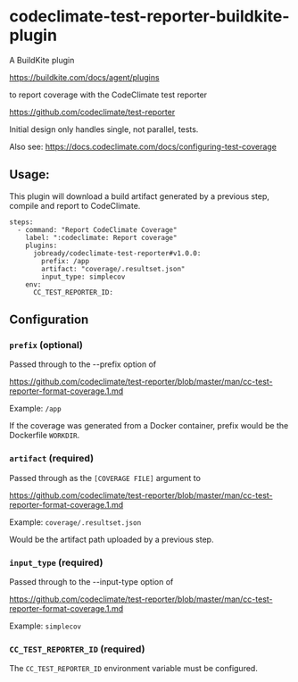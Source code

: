 # codeclimate-test-reporter-buildkite-plugin

A BuildKite plugin

https://buildkite.com/docs/agent/plugins

to report coverage with the CodeClimate test reporter

https://github.com/codeclimate/test-reporter

Initial design only handles single, not parallel, tests.

Also see: https://docs.codeclimate.com/docs/configuring-test-coverage

## Usage:

This plugin will download a build artifact generated by a previous step, compile and report to CodeClimate.

```
steps:
  - command: "Report CodeClimate Coverage"
    label: ":codeclimate: Report coverage"
    plugins:
      jobready/codeclimate-test-reporter#v1.0.0:
        prefix: /app
        artifact: "coverage/.resultset.json"
        input_type: simplecov
    env:
      CC_TEST_REPORTER_ID:
```

## Configuration

### `prefix` (optional)

Passed through to the --prefix option of

https://github.com/codeclimate/test-reporter/blob/master/man/cc-test-reporter-format-coverage.1.md

Example: `/app`

If the coverage was generated from a Docker container, prefix would be the Dockerfile `WORKDIR`.

### `artifact` (required)

Passed through as the `[COVERAGE FILE]` argument to

https://github.com/codeclimate/test-reporter/blob/master/man/cc-test-reporter-format-coverage.1.md

Example: `coverage/.resultset.json`

Would be the artifact path uploaded by a previous step.

### `input_type` (required)

Passed through to the --input-type option of

https://github.com/codeclimate/test-reporter/blob/master/man/cc-test-reporter-format-coverage.1.md

Example: `simplecov`

### `CC_TEST_REPORTER_ID` (required)

The `CC_TEST_REPORTER_ID` environment variable must be configured.
